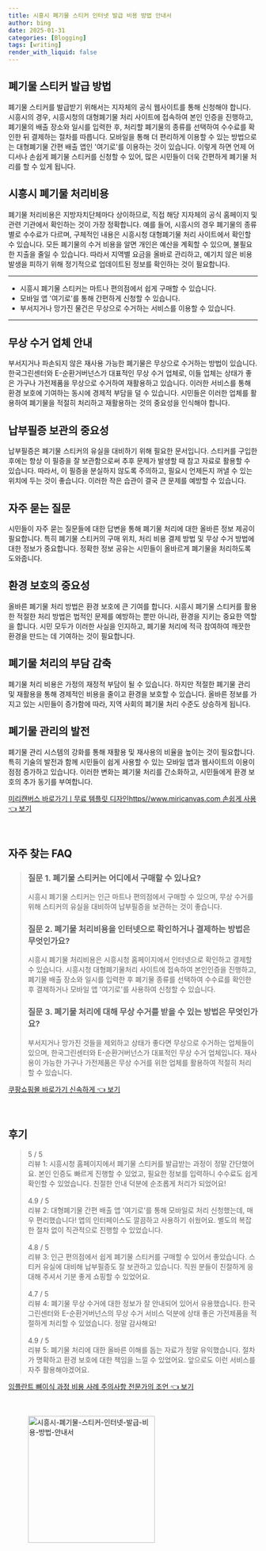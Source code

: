 ```yaml
---
title: 시흥시 폐기물 스티커 인터넷 발급 비용 방법 안내서
author: bing
date: 2025-01-31
categories: [Blogging]
tags: [writing]
render_with_liquid: false
---
```



<h2 id='폐기물 스티커 발급 방법'>폐기물 스티커 발급 방법</h2>

<p>폐기물 스티커를 발급받기 위해서는 지자체의 공식 웹사이트를 통해 신청해야 합니다. 
시흥시의 경우, 시흥시청의 대형폐기물 처리 사이트에 접속하여 본인 인증을 진행하고, 폐기물의 배출 장소와 일시를 입력한 후, 처리할 폐기물의 종류를 선택하여 수수료를 확인한 뒤 결제하는 절차를 따릅니다.
모바일을 통해 더 편리하게 이용할 수 있는 방법으로는 대형폐기물 간편 배출 앱인 '여기로'를 이용하는 것이 있습니다. 이렇게 하면 언제 어디서나 손쉽게 폐기물 스티커를 신청할 수 있어, 많은 시민들이 더욱 간편하게 폐기물 처리를 할 수 있게 됩니다.</p>

<h2 id='시흥시 폐기물 처리비용'>시흥시 폐기물 처리비용</h2>

<p>폐기물 처리비용은 지방자치단체마다 상이하므로, 직접 해당 지자체의 공식 홈페이지 및 관련 기관에서 확인하는 것이 가장 정확합니다. 
예를 들어, 시흥시의 경우 폐기물의 종류별로 수수료가 다르며, 구체적인 내용은 시흥시청 대형폐기물 처리 사이트에서 확인할 수 있습니다. 
모든 폐기물의 수거 비용을 알면 개인은 예산을 계획할 수 있으며, 불필요한 지출을 줄일 수 있습니다. 따라서 지역별 요금을 올바로 관리하고, 예기치 않은 비용 발생을 피하기 위해 정기적으로 업데이트된 정보를 확인하는 것이 필요합니다.</p>

<hr />

<ul>
    <li>시흥시 폐기물 스티커는 마트나 편의점에서 쉽게 구매할 수 있습니다.</li>
    <li>모바일 앱 '여기로'를 통해 간편하게 신청할 수 있습니다.</li>
    <li>부서지거나 망가진 물건은 무상으로 수거하는 서비스를 이용할 수 있습니다.</li>
</ul>

<hr />

<h2 id='무상 수거 업체 안내'>무상 수거 업체 안내</h2>

<p>부서지거나 파손되지 않은 재사용 가능한 폐기물은 무상으로 수거하는 방법이 있습니다. 
한국그린센터와 E-순환거버넌스가 대표적인 무상 수거 업체로, 이들 업체는 상태가 좋은 가구나 가전제품을 무상으로 수거하여 재활용하고 있습니다. 
이러한 서비스를 통해 환경 보호에 기여하는 동시에 경제적 부담을 덜 수 있습니다. 시민들은 이러한 업체를 활용하여 폐기물을 적절히 처리하고 재활용하는 것의 중요성을 인식해야 합니다.</p>

<h2 id='납부필증 보관의 중요성'>납부필증 보관의 중요성</h2>

<p>납부필증은 폐기물 스티커의 유실을 대비하기 위해 필요한 문서입니다. 
스티커를 구입한 후에는 항상 이 필증을 잘 보관함으로써 추후 문제가 발생할 때 참고 자료로 활용할 수 있습니다. 
따라서, 이 필증을 분실하지 않도록 주의하고, 필요시 언제든지 꺼낼 수 있는 위치에 두는 것이 좋습니다. 이러한 작은 습관이 결국 큰 문제를 예방할 수 있습니다.</p>

<h2 id='자주 묻는 질문'>자주 묻는 질문</h2>

<p>시민들이 자주 묻는 질문들에 대한 답변을 통해 폐기물 처리에 대한 올바른 정보 제공이 필요합니다. 
특히 폐기물 스티커의 구매 위치, 처리 비용 결제 방법 및 무상 수거 방법에 대한 정보가 중요합니다. 
정확한 정보 공유는 시민들이 올바르게 폐기물을 처리하도록 도와줍니다.</p>

<h2 id='환경 보호의 중요성'>환경 보호의 중요성</h2>

<p>올바른 폐기물 처리 방법은 환경 보호에 큰 기여를 합니다. 
시흥시 폐기물 스티커를 활용한 적절한 처리 방법은 법적인 문제를 예방하는 뿐만 아니라, 환경을 지키는 중요한 역할을 합니다. 
시민 모두가 이러한 사실을 인지하고, 폐기물 처리에 적극 참여하여 깨끗한 환경을 만드는 데 기여하는 것이 필요합니다.</p>

<h2 id='폐기물 처리의 부담 감축'>폐기물 처리의 부담 감축</h2>

<p>폐기물 처리 비용은 가정의 재정적 부담이 될 수 있습니다. 
하지만 적절한 폐기물 관리 및 재활용을 통해 경제적인 비용을 줄이고 환경을 보호할 수 있습니다. 
올바른 정보를 가지고 있는 시민들이 증가함에 따라, 지역 사회의 폐기물 처리 수준도 상승하게 됩니다. </p>

<h2 id='폐기물 관리의 발전'>폐기물 관리의 발전</h2>

<p>폐기물 관리 시스템의 강화를 통해 재활용 및 재사용의 비율을 높이는 것이 필요합니다. 
특히 기술의 발전과 함께 시민들이 쉽게 사용할 수 있는 모바일 앱과 웹사이트의 이용이 점점 증가하고 있습니다. 
이러한 변화는 폐기물 처리를 간소화하고, 시민들에게 환경 보호의 추가 동기를 부여합니다. </p>


<p><a class="click-button" title="미리캔버스 바로가기ㅣ무료 템플릿 디자인https//www.miricanvas.com 손쉽게 사용" href="https://24nara.github.io/posts/%EB%AF%B8%EB%A6%AC%EC%BA%94%EB%B2%84%EC%8A%A4-%EB%B0%94%EB%A1%9C%EA%B0%80%EA%B8%B0%E3%85%A3%EB%AC%B4%EB%A3%8C-%ED%85%9C%ED%94%8C%EB%A6%BF-%EB%94%94%EC%9E%90%EC%9D%B8httpswww.miricanvas.com-%EC%86%90%EC%89%BD%EA%B2%8C-%EC%82%AC%EC%9A%A9/" rel="dofollow">미리캔버스 바로가기ㅣ무료 템플릿 디자인https//www.miricanvas.com 손쉽게 사용 👈 보기</a></p><br>
<h2 id='자주_찾는_FAQ'>자주 찾는 FAQ</h2>
<div itemscope="" itemtype="https://schema.org/FAQPage"> 
<blockquote> 
<div itemscope="" itemprop="mainEntity" itemtype="https://schema.org/Question"> 
<h3 itemprop="name">질문 1. 폐기물 스티커는 어디에서 구매할 수 있나요?</h3> 
<div itemscope="" itemprop="acceptedAnswer" itemtype="https://schema.org/Answer"> 
<span itemprop="text"> 
<p>시흥시 폐기물 스티커는 인근 마트나 편의점에서 구매할 수 있으며, 무상 수거를 위해 스티커의 유실을 대비하여 납부필증을 보관하는 것이 좋습니다.</p> 
</span> 
</div> 
</div> 

<div itemscope="" itemprop="mainEntity" itemtype="https://schema.org/Question"> 
<h3 itemprop="name">질문 2. 폐기물 처리비용을 인터넷으로 확인하거나 결제하는 방법은 무엇인가요?</h3> 
<div itemscope="" itemprop="acceptedAnswer" itemtype="https://schema.org/Answer"> 
<span itemprop="text"> 
<p>시흥시 폐기물 처리비용은 시흥시청 홈페이지에서 인터넷으로 확인하고 결제할 수 있습니다. 시흥시청 대형폐기물처리 사이트에 접속하여 본인인증을 진행하고, 폐기물 배출 장소와 일시를 입력한 후 폐기물 종류를 선택하여 수수료를 확인한 후 결제하거나 모바일 앱 '여기로'를 사용하여 신청할 수 있습니다.</p> 
</span> 
</div> 
</div> 

<div itemscope="" itemprop="mainEntity" itemtype="https://schema.org/Question"> 
<h3 itemprop="name">질문 3. 폐기물 처리에 대해 무상 수거를 받을 수 있는 방법은 무엇인가요?</h3> 
<div itemscope="" itemprop="acceptedAnswer" itemtype="https://schema.org/Answer"> 
<span itemprop="text"> 
<p>부서지거나 망가진 것들을 제외하고 상태가 좋다면 무상으로 수거하는 업체들이 있으며, 한국그린센터와 E-순환거버넌스가 대표적인 무상 수거 업체입니다. 재사용이 가능한 가구나 가전제품은 무상 수거를 위한 업체를 활용하여 적절히 처리할 수 있습니다.</p> 
</span> 
</div> 
</div> 
</blockquote> 
</div>
<p><a class="click-button" title="쿠팡쇼핑몰 바로가기 신속하게" href="https://24nara.github.io/posts/%EC%BF%A0%ED%8C%A1%EC%87%BC%ED%95%91%EB%AA%B0-%EB%B0%94%EB%A1%9C%EA%B0%80%EA%B8%B0-%EC%8B%A0%EC%86%8D%ED%95%98%EA%B2%8C/" rel="dofollow">쿠팡쇼핑몰 바로가기 신속하게 👈 보기</a></p><br>
<h2 id='후기'>후기</h2>
<div itemscope itemtype="https://schema.org/Product">
  <blockquote>
  <div itemprop="review" itemscope itemtype="https://schema.org/Review">
      <div itemprop="reviewRating" itemscope itemtype="https://schema.org/Rating"> <span itemprop="ratingValue">5</span> / <span itemprop="bestRating">5</span> </div>
      <span itemprop="reviewBody">리뷰 1: 시흥시청 홈페이지에서 폐기물 스티커를 발급받는 과정이 정말 간단했어요. 본인 인증도 빠르게 진행할 수 있었고, 필요한 정보를 입력하니 수수료도 쉽게 확인할 수 있었습니다. 친절한 안내 덕분에 순조롭게 처리가 되었어요!</span>
  </div>
  <br>
  <div itemprop="review" itemscope itemtype="https://schema.org/Review">
      <div itemprop="reviewRating" itemscope itemtype="https://schema.org/Rating"> <span itemprop="ratingValue">4.9</span> / <span itemprop="bestRating">5</span> </div>
      <span itemprop="reviewBody">리뷰 2: 대형폐기물 간편 배출 앱 '여기로'를 통해 모바일로 처리 신청했는데, 매우 편리했습니다! 앱의 인터페이스도 깔끔하고 사용하기 쉬웠어요. 별도의 복잡한 절차 없이 직관적으로 진행할 수 있었습니다.</span>
  </div>
  <br>
  <div itemprop="review" itemscope itemtype="https://schema.org/Review">
      <div itemprop="reviewRating" itemscope itemtype="https://schema.org/Rating"> <span itemprop="ratingValue">4.8</span> / <span itemprop="bestRating">5</span> </div>
      <span itemprop="reviewBody">리뷰 3: 인근 편의점에서 쉽게 폐기물 스티커를 구매할 수 있어서 좋았습니다. 스티커 유실에 대비해 납부필증도 잘 보관하고 있습니다. 직원 분들이 친절하게 응대해 주셔서 기분 좋게 쇼핑할 수 있었어요.</span>
  </div>
  <br>
  <div itemprop="review" itemscope itemtype="https://schema.org/Review">
      <div itemprop="reviewRating" itemscope itemtype="https://schema.org/Rating"> <span itemprop="ratingValue">4.7</span> / <span itemprop="bestRating">5</span> </div>
      <span itemprop="reviewBody">리뷰 4: 폐기물 무상 수거에 대한 정보가 잘 안내되어 있어서 유용했습니다. 한국그린센터와 E-순환거버넌스의 무상 수거 서비스 덕분에 상태 좋은 가전제품을 적절하게 처리할 수 있었습니다. 정말 감사해요!</span>
  </div>
  <br>
  <div itemprop="review" itemscope itemtype="https://schema.org/Review">
      <div itemprop="reviewRating" itemscope itemtype="https://schema.org/Rating"> <span itemprop="ratingValue">4.9</span> / <span itemprop="bestRating">5</span> </div>
      <span itemprop="reviewBody">리뷰 5: 폐기물 처리에 대한 올바른 이해를 돕는 자료가 정말 유익했습니다. 절차가 명확하고 환경 보호에 대한 책임을 느낄 수 있었어요. 앞으로도 이런 서비스를 자주 활용해야겠어요.</span>
  </div>
  </blockquote>
</div>
<p><a class="click-button" title="임플란트 뼈이식 과정 비용 사례 주의사항 전문가의 조언" href="https://24nara.github.io/posts/%EC%9E%84%ED%94%8C%EB%9E%80%ED%8A%B8-%EB%BC%88%EC%9D%B4%EC%8B%9D-%EA%B3%BC%EC%A0%95-%EB%B9%84%EC%9A%A9-%EC%82%AC%EB%A1%80-%EC%A3%BC%EC%9D%98%EC%82%AC%ED%95%AD-%EC%A0%84%EB%AC%B8%EA%B0%80%EC%9D%98-%EC%A1%B0%EC%96%B8/" rel="dofollow">임플란트 뼈이식 과정 비용 사례 주의사항 전문가의 조언 👈 보기</a></p><br>
<figure class="image"><img src="https://24nara.github.io/assets/img/thumbnail/시흥시-폐기물-스티커-인터넷-발급-비용-방법-안내서.webp" alt="시흥시-폐기물-스티커-인터넷-발급-비용-방법-안내서" width="256" height="256"></figure>